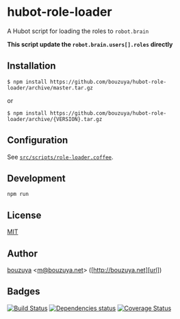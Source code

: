 # hubot-role-loader

A Hubot script for loading the roles to `robot.brain`

**This script update the `robot.brain.users[].roles` directly**

## Installation

    $ npm install https://github.com/bouzuya/hubot-role-loader/archive/master.tar.gz

or

    $ npm install https://github.com/bouzuya/hubot-role-loader/archive/{VERSION}.tar.gz

## Configuration

See [`src/scripts/role-loader.coffee`](src/scripts/role-loader.coffee).

## Development

`npm run`

## License

[MIT](LICENSE)

## Author

[bouzuya][user] &lt;[m@bouzuya.net][mail]&gt; ([http://bouzuya.net][url])

## Badges

[![Build Status][travis-badge]][travis]
[![Dependencies status][david-dm-badge]][david-dm]
[![Coverage Status][coveralls-badge]][coveralls]

[travis]: https://travis-ci.org/bouzuya/hubot-role-loader
[travis-badge]: https://travis-ci.org/bouzuya/hubot-role-loader.svg?branch=master
[david-dm]: https://david-dm.org/bouzuya/hubot-role-loader
[david-dm-badge]: https://david-dm.org/bouzuya/hubot-role-loader.png
[coveralls]: https://coveralls.io/r/bouzuya/hubot-role-loader
[coveralls-badge]: https://img.shields.io/coveralls/bouzuya/hubot-role-loader.svg
[user]: https://github.com/bouzuya
[mail]: mailto:m@bouzuya.net
[url]: http://bouzuya.net

